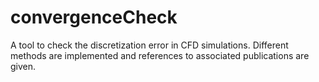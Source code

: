 # convergenceCheck
A tool to check the discretization error in CFD simulations. Different methods are implemented and references to associated publications are given. 
